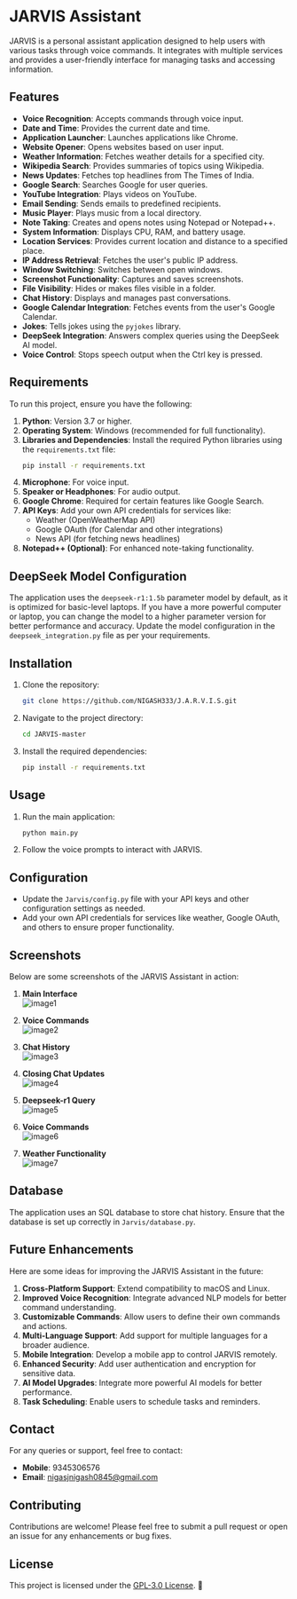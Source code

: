 # JARVIS Assistant

JARVIS is a personal assistant application designed to help users with various tasks through voice commands. It integrates with multiple services and provides a user-friendly interface for managing tasks and accessing information.

## Features

- **Voice Recognition**: Accepts commands through voice input.
- **Date and Time**: Provides the current date and time.
- **Application Launcher**: Launches applications like Chrome.
- **Website Opener**: Opens websites based on user input.
- **Weather Information**: Fetches weather details for a specified city.
- **Wikipedia Search**: Provides summaries of topics using Wikipedia.
- **News Updates**: Fetches top headlines from The Times of India.
- **Google Search**: Searches Google for user queries.
- **YouTube Integration**: Plays videos on YouTube.
- **Email Sending**: Sends emails to predefined recipients.
- **Music Player**: Plays music from a local directory.
- **Note Taking**: Creates and opens notes using Notepad or Notepad++.
- **System Information**: Displays CPU, RAM, and battery usage.
- **Location Services**: Provides current location and distance to a specified place.
- **IP Address Retrieval**: Fetches the user's public IP address.
- **Window Switching**: Switches between open windows.
- **Screenshot Functionality**: Captures and saves screenshots.
- **File Visibility**: Hides or makes files visible in a folder.
- **Chat History**: Displays and manages past conversations.
- **Google Calendar Integration**: Fetches events from the user's Google Calendar.
- **Jokes**: Tells jokes using the `pyjokes` library.
- **DeepSeek Integration**: Answers complex queries using the DeepSeek AI model.
- **Voice Control**: Stops speech output when the Ctrl key is pressed.

## Requirements

To run this project, ensure you have the following:

1. **Python**: Version 3.7 or higher.
2. **Operating System**: Windows (recommended for full functionality).
3. **Libraries and Dependencies**: Install the required Python libraries using the `requirements.txt` file:
   ```bash
   pip install -r requirements.txt
   ```
4. **Microphone**: For voice input.
5. **Speaker or Headphones**: For audio output.
6. **Google Chrome**: Required for certain features like Google Search.
7. **API Keys**: Add your own API credentials for services like:
   - Weather (OpenWeatherMap API)
   - Google OAuth (for Calendar and other integrations)
   - News API (for fetching news headlines)
8. **Notepad++ (Optional)**: For enhanced note-taking functionality.

## DeepSeek Model Configuration

The application uses the `deepseek-r1:1.5b` parameter model by default, as it is optimized for basic-level laptops. If you have a more powerful computer or laptop, you can change the model to a higher parameter version for better performance and accuracy. Update the model configuration in the `deepseek_integration.py` file as per your requirements.

## Installation

1. Clone the repository:
   ```bash
   git clone https://github.com/NIGASH333/J.A.R.V.I.S.git
   ```
2. Navigate to the project directory:
   ```bash
   cd JARVIS-master
   ```
3. Install the required dependencies:
   ```bash
   pip install -r requirements.txt
   ```

## Usage

1. Run the main application:
   ```bash
   python main.py
   ```
2. Follow the voice prompts to interact with JARVIS.

## Configuration

- Update the `Jarvis/config.py` file with your API keys and other configuration settings as needed.
- Add your own API credentials for services like weather, Google OAuth, and others to ensure proper functionality.

## Screenshots

Below are some screenshots of the JARVIS Assistant in action:

1. **Main Interface**  
  ![image1](https://github.com/user-attachments/assets/5834ebf6-a790-4513-8fd9-e1f9bf57a2c2)

2. **Voice Commands**  
![image2](https://github.com/user-attachments/assets/9555f6c6-a493-45a0-9f5f-30e039233984)

3. **Chat History**  
![image3](https://github.com/user-attachments/assets/5b9c172e-bf67-409b-a49c-b7cdf949d0d9)

4. **Closing Chat Updates**  
![image4](https://github.com/user-attachments/assets/0f47cbae-4948-4c0b-9ad2-8811632a0e41)

5. **Deepseek-r1 Query**  
![image5](https://github.com/user-attachments/assets/2b1acd7f-b307-4865-8fcf-2fea2497982b)

6. **Voice Commands**  
![image6](https://github.com/user-attachments/assets/60b2073f-828d-4e7d-bc56-693d52c759b9)

7. **Weather Functionality**  
![image7](https://github.com/user-attachments/assets/67e15c00-ba83-4b60-9b9b-691b8ec3141f)



## Database

The application uses an SQL database to store chat history. Ensure that the database is set up correctly in `Jarvis/database.py`.

## Future Enhancements

Here are some ideas for improving the JARVIS Assistant in the future:

1. **Cross-Platform Support**: Extend compatibility to macOS and Linux.
2. **Improved Voice Recognition**: Integrate advanced NLP models for better command understanding.
3. **Customizable Commands**: Allow users to define their own commands and actions.
4. **Multi-Language Support**: Add support for multiple languages for a broader audience.
5. **Mobile Integration**: Develop a mobile app to control JARVIS remotely.
6. **Enhanced Security**: Add user authentication and encryption for sensitive data.
7. **AI Model Upgrades**: Integrate more powerful AI models for better performance.
8. **Task Scheduling**: Enable users to schedule tasks and reminders.

## Contact

For any queries or support, feel free to contact:

- **Mobile**: 9345306576
- **Email**: [nigasjnigash0845@gmail.com](mailto:nigashnigash0845@gmail.com)

## Contributing

Contributions are welcome! Please feel free to submit a pull request or open an issue for any enhancements or bug fixes.

## License
This project is licensed under the [GPL-3.0 License](LICENSE). 📝
